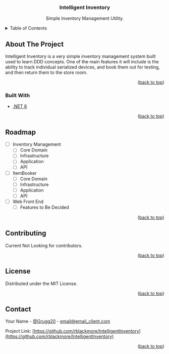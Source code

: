 <div id="top"></div>
<!--
*** Thanks for checking out the Best-README-Template. If you have a suggestion
*** that would make this better, please fork the repo and create a pull request
*** or simply open an issue with the tag "enhancement".
*** Don't forget to give the project a star!
*** Thanks again! Now go create something AMAZING! :D
-->



<!-- PROJECT SHIELDS -->
<!--
*** I'm using markdown "reference style" links for readability.
*** Reference links are enclosed in brackets [ ] instead of parentheses ( ).
*** See the bottom of this document for the declaration of the reference variables
*** for contributors-url, forks-url, etc. This is an optional, concise syntax you may use.
*** https://www.markdownguide.org/basic-syntax/#reference-style-links
-->

<!-- PROJECT LOGO -->
<br />
<div align="center">

<h3 align="center">Intelligent Inventory</h3>

  <p align="center">
    Simple Inventory Management Utility.
    <br />
    <!-- <a href="https://github.com/rblackmore/IntelligentInventory"><strong>Explore the docs »</strong></a>
    <br />
    <br /> -->
    <!-- <a href="https://github.com/rblackmore/IntelligentInventory">View Demo</a>
    ·
    <a href="https://github.com/rblackmore/IntelligentInventory/issues">Report Bug</a>
    ·
    <a href="https://github.com/rblackmore/IntelligentInventory/issues">Request Feature</a> -->
  </p>
</div>



<!-- TABLE OF CONTENTS -->
<details>
  <summary>Table of Contents</summary>
  <ol>
    <li>
      <a href="#about-the-project">About The Project</a>
      <ul>
        <li><a href="#built-with">Built With</a></li>
      </ul>
    </li>
    <li>
      <a href="#getting-started">Getting Started</a>
      <ul>
        <li><a href="#prerequisites">Prerequisites</a></li>
        <li><a href="#installation">Installation</a></li>
      </ul>
    </li>
    <li><a href="#usage">Usage</a></li>
    <li><a href="#roadmap">Roadmap</a></li>
    <li><a href="#contributing">Contributing</a></li>
    <li><a href="#license">License</a></li>
    <li><a href="#contact">Contact</a></li>
    <li><a href="#acknowledgments">Acknowledgments</a></li>
  </ol>
</details>



<!-- ABOUT THE PROJECT -->
## About The Project

Intelligent Inventory is a very simple inventory management system built used to learn DDD concepts. One of the main features it will include is the ability to track individual serialized devices, and book them out for testing, and then return them to the store room.


<p align="right">(<a href="#top">back to top</a>)</p>

### Built With

* [.NET 6](https://dotnet.microsoft.com/en-us/)


<p align="right">(<a href="#top">back to top</a>)</p>


<!-- ROADMAP -->
## Roadmap

- [ ] Inventory Management
    - [ ] Core Domain
    - [ ] Infrastructure
    - [ ] Application
    - [ ] API
- [ ] ItemBooker
    - [ ] Core Domain
    - [ ] Infrastructure
    - [ ] Application
    - [ ] API
- [ ] Web Front End
    - [ ] Features to Be Decided

<!-- See the [open issues](https://github.com/rblackmore/IntelligentInventory/issues) for a full list of proposed features (and known issues). -->

<p align="right">(<a href="#top">back to top</a>)</p>



<!-- CONTRIBUTING -->
## Contributing

Current Not Looking for contributors.

<p align="right">(<a href="#top">back to top</a>)</p>



<!-- LICENSE -->
## License

Distributed under the MIT License.

<p align="right">(<a href="#top">back to top</a>)</p>



<!-- CONTACT -->
## Contact

Your Name - [@Grugg20](https://twitter.com/Grugg20) - email@email_client.com

Project Link: [https://github.com/rblackmore/IntelligentInventory](https://github.com/rblackmore/IntelligentInventory)

<p align="right">(<a href="#top">back to top</a>)</p>



<!-- ACKNOWLEDGMENTS -->

